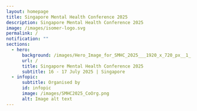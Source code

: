 ```yaml
---
layout: homepage
title: Singapore Mental Health Conference 2025
description: Singapore Mental Health Conference 2025
image: /images/isomer-logo.svg
permalink: /
notification: ""
sections:
  - hero:
      background: /images/Hero_Image_for_SMHC_2025___1920_x_720_px__1_.png
      url: /
      title: Singapore Mental Health Conference 2025
      subtitle: 16 - 17 July 2025 | Singapore
  - infopic:
      subtitle: Organised by
      id: infopic
      image: /images/SMHC2025_CoOrg.png
      alt: Image alt text
---
```

